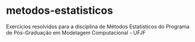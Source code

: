 # metodos-estatisticos
Exercícios resolvidos para a disciplina de Métodos Estatísticos do Programa de Pós-Graduação em Modelagem Computacional - UFJF
